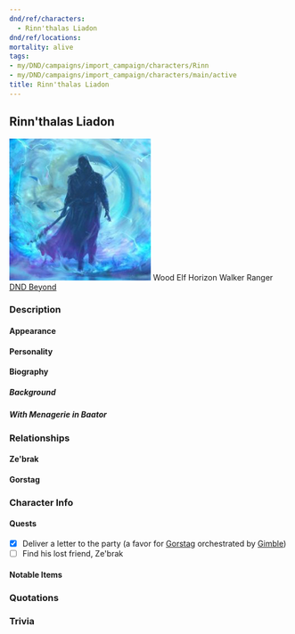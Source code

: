 ```yaml
---
dnd/ref/characters:
  - Rinn'thalas Liadon
dnd/ref/locations:
mortality: alive
tags:
- my/DND/campaigns/import_campaign/characters/Rinn
- my/DND/campaigns/import_campaign/characters/main/active
title: Rinn'thalas Liadon
---
```


## Rinn'thalas Liadon

![Pasted image 20211106142358.png](/images/dnd/pc-rinn.png)
Wood Elf Horizon Walker Ranger
[DND Beyond](https://www.dndbeyond.com/profile/VigilantPotato/characters/60836645)

### Description

#### Appearance

#### Personality

#### Biography

##### Background

##### With Menagerie in Baator

### Relationships

#### Ze'brak

#### Gorstag

### Character Info

#### Quests

- [x] Deliver a letter to the party (a favor for [Gorstag](/dnd/characters/gorstag) orchestrated by [Gimble](/dnd/characters/gimble-the-diviner))
- [ ] Find his lost friend, Ze'brak

#### Notable Items

### Quotations

### Trivia

